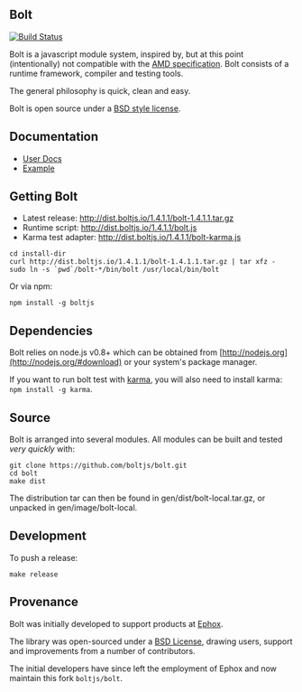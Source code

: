 ## Bolt

[![Build Status](https://travis-ci.org/boltjs/bolt.png)](https://travis-ci.org/boltjs/bolt)

Bolt is a javascript module system, inspired by, but at this
point (intentionally) not compatible with the
[AMD specification](https://github.com/amdjs/amdjs-api/wiki/AMD).
Bolt consists of a runtime framework, compiler and testing tools.

The general philosophy is quick, clean and easy.

Bolt is open source under a [BSD style license](https://github.com/boltjs/bolt/blob/master/LICENSE).


## Documentation

* [User Docs](http://boltjs.io)
* [Example](https://github.com/boltjs/bolt/tree/master/demo)


## Getting Bolt

* Latest release: <http://dist.boltjs.io/1.4.1.1/bolt-1.4.1.1.tar.gz>
* Runtime script: <http://dist.boltjs.io/1.4.1.1/bolt.js>
* Karma test adapter: <http://dist.boltjs.io/1.4.1.1/bolt-karma.js>

```shell
cd install-dir
curl http://dist.boltjs.io/1.4.1.1/bolt-1.4.1.1.tar.gz | tar xfz -
sudo ln -s `pwd`/bolt-*/bin/bolt /usr/local/bin/bolt
```

Or via npm:

```
npm install -g boltjs
```

## Dependencies

Bolt relies on node.js v0.8+ which can be obtained from [http://nodejs.org](http://nodejs.org/#download)
or your system's package manager.

If you want to run bolt test with [karma](http://karma-runner.github.io), you will also
need to install karma: `npm install -g karma`.

## Source

Bolt is arranged into several modules. All modules can be built and tested _very quickly_ with:

```shell
git clone https://github.com/boltjs/bolt.git
cd bolt
make dist
```

The distribution tar can then be found in gen/dist/bolt-local.tar.gz, or unpacked in
gen/image/bolt-local.

## Development

To push a release:

```shell
make release
```

## Provenance

Bolt was initially developed to support products at [Ephox](http://ephox.com).

The library was open-sourced under a [BSD License](https://github.com/boltjs/bolt/blob/master/LICENSE), drawing users, support and improvements from a number of contributors.

The initial developers have since left the employment of Ephox and now maintain this fork `boltjs/bolt`.
